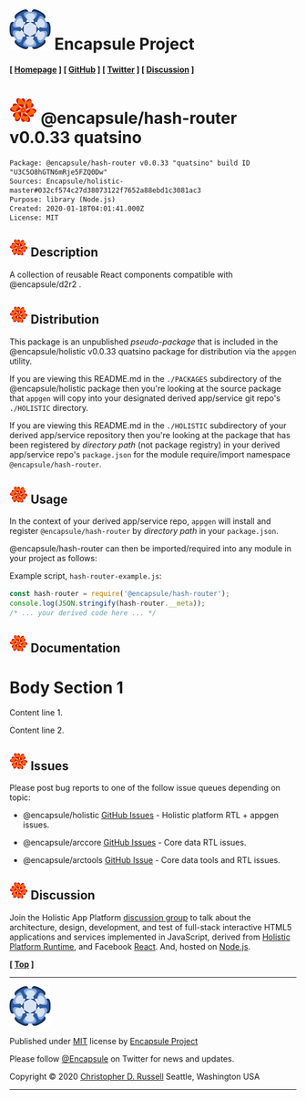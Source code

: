 # [![](ASSETS/blue-burst-encapsule.io-icon-72x72.png "Encapsule Project Homepage")](https://encapsule.io) Encapsule Project

**[ [Homepage](https://encapsule.io "Encapsule Project Homepage...") ] [ [GitHub](https://github.com/Encapsule "Encapsule Project GitHub...") ] [ [Twitter](https://twitter.com/Encapsule "Encapsule Project Twitter...") ] [ [Discussion](https://groups.google.com/a/encapsule.io/forum/#!forum/holistic-app-platform-discussion-group "Holistic app platform discussion group...") ]**

# ![](ASSETS/encapsule-holistic-48x48.png)&nbsp;@encapsule/hash-router v0.0.33 quatsino

```
Package: @encapsule/hash-router v0.0.33 "quatsino" build ID "U3C5O8hGTN6mRje5FZQ0Dw"
Sources: Encapsule/holistic-master#032cf574c27d38073122f7652a88ebd1c3081ac3
Purpose: library (Node.js)
Created: 2020-01-18T04:01:41.000Z
License: MIT
```

## ![](ASSETS/encapsule-holistic-32x32.png)&nbsp;Description

A collection of reusable React components compatible with @encapsule/d2r2 <ComponentRouter/>.

## ![](ASSETS/encapsule-holistic-32x32.png)&nbsp;Distribution

This package is an unpublished _pseudo-package_ that is included in the @encapsule/holistic v0.0.33 quatsino package for distribution via the `appgen` utility.

If you are viewing this README.md in the `./PACKAGES` subdirectory of the @encapsule/holistic package then you're looking at the source package that `appgen` will copy into your designated derived app/service git repo's `./HOLISTIC` directory.

If you are viewing this README.md in the `./HOLISTIC` subdirectory of your derived app/service repository then you're looking at the package that has been registered by _directory path_ (not package registry) in your derived app/service repo's `package.json` for the module require/import namespace `@encapsule/hash-router`.

## ![](ASSETS/encapsule-holistic-32x32.png)&nbsp;Usage

In the context of your derived app/service repo, `appgen` will install and register `@encapsule/hash-router` by _directory path_ in your `package.json`.

@encapsule/hash-router can then be imported/required into any module in your project as follows:

Example script, `hash-router-example.js`:

```JavaScript
const hash-router = require('@encapsule/hash-router');
console.log(JSON.stringify(hash-router.__meta));
/* ... your derived code here ... */
```

## ![](ASSETS/encapsule-holistic-32x32.png)&nbsp;Documentation

# Body Section 1

Content line 1.

Content line 2.

## ![](ASSETS/encapsule-holistic-32x32.png)&nbsp;Issues

Please post bug reports to one of the follow issue queues depending on topic:

- @encapsule/holistic [GitHub Issues](https://github.com/Encapsule/holistic/issues) - Holistic platform RTL + appgen issues.

- @encapsule/arccore [GitHub Issues](https://github.com/Encapsule/ARCcore/issues) - Core data RTL issues.

- @encapsule/arctools [GitHub Issue](https://github.com/Encapsule/ARCtools/issues) - Core data tools and RTL issues.

## ![](ASSETS/encapsule-holistic-32x32.png)&nbsp;Discussion

Join the Holistic App Platform [discussion group](https://groups.google.com/a/encapsule.io/forum/#!forum/holistic-app-platform-discussion-group "Holistic app platform discussion group...") to talk about the architecture, design, development, and test of full-stack interactive HTML5 applications and services implemented in JavaScript, derived from [Holistic Platform Runtime](#-holistic-platform-runtime), and Facebook [React](https://reactjs.org). And, hosted on [Node.js](https://nodejs.org).

**[ [Top](#-encapsule-project "Scroll to the top of the page...") ]**

<hr>

[![Encapsule Project](ASSETS/blue-burst-encapsule.io-icon-72x72.png "Encapsule Project")](https://encapsule.io)

Published under [MIT](LICENSE) license by [Encapsule Project](https://encapsule.io)

Please follow [@Encapsule](https://twitter.com/encapsule) on Twitter for news and updates.

Copyright &copy; 2020 [Christopher D. Russell](https://github.com/ChrisRus) Seattle, Washington USA

<hr>
